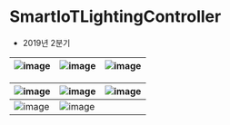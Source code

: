 # SmartIoTLightingController
- 2019년 2분기

![image](https://github.com/Neibce/SmartLightingController/assets/18096595/2d6e1e09-381f-40c7-be49-4a78a26b2fb5)|![image](https://github.com/Neibce/SmartLightingController/assets/18096595/b69148f8-df2f-48ab-9683-f22e67eb392d)|![image](https://github.com/Neibce/SmartLightingController/assets/18096595/479e4382-2dd3-4102-bee3-eede00262368)
|--|--|--|


![image](https://github.com/Neibce/SmartLightingController/assets/18096595/747285d8-b730-4412-b859-f71f4c145ccf)|![image](https://github.com/Neibce/SmartLightingController/assets/18096595/599a26bd-f621-40bc-a1d0-12c1640c9fdc)|![image](https://github.com/Neibce/SmartLightingController/assets/18096595/10c980ab-e4ca-4d34-aa75-40eab1802a6b)
|--|--|--|
![image](https://github.com/Neibce/SmartLightingController/assets/18096595/0155b78b-b3fa-4049-ba6c-5a3f4c712fb5)|![image](https://github.com/Neibce/SmartLightingController/assets/18096595/d3e55886-404e-468b-b0e2-6bd6a89479f9)|


